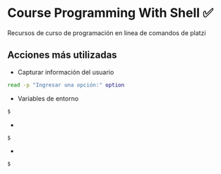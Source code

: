 # Course Programming With Shell ✅
Recursos de curso de programación en linea de comandos de platzi

## Acciones más utilizadas

- Capturar información del usuario
```bash
read -p "Ingresar una opción:" option
```

- Variables de entorno

```bash
$
```

- 

```bash
$
```

- 
```bash
$
```
